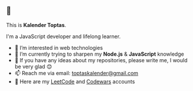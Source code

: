 ## 👋
This is **Kalender Toptas**.

I'm a JavaScript developer and lifelong learner. 


- 👀 I’m interested in web technologies
- 🌱 I’m currently trying to sharpen my **Node.js** & **JavaScript** knowledge
- 💬 If you have any ideas about my repositories, please write me, I would be very glad :blush:
- 📫 Reach me via email: toptaskalender@gmail.com
- :pushpin: Here are my [LeetCode](https://leetcode.com/toptaskalender/) and [Codewars](https://www.codewars.com/users/toptaskalender) accounts

<!--- 
toptaskalender/toptaskalender is a ✨ special ✨ repository because its `README.md` (this file) appears on your GitHub profile.
You can click the Preview link to take a look at your changes.
--->
